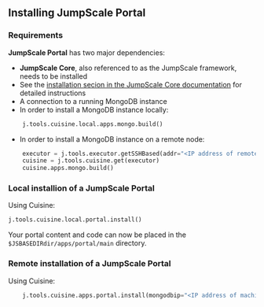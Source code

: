 ## Installing JumpScale Portal

### Requirements

**JumpScale Portal** has two major dependencies:

 - **JumpScale Core**, also referenced to as the JumpScale framework, needs to be installed
  - See the [installation secion in the JumpScale Core documentation](https://gig.gitbooks.io/jumpscale-core8/content/GettingStarted/Installation.html) for detailed instructions
 - A connection to a running MongoDB instance
  - In order to install a MongoDB instance locally:
    
```py
    j.tools.cuisine.local.apps.mongo.build()
```

  - In order to install a MongoDB instance on a remote node:
  
```py
    executor = j.tools.executor.getSSHBased(addr="<IP address of remote machine>", port="SSH port of remote machine", login="username", passwd= "password")
    cuisine = j.tools.cuisine.get(executor)
    cuisine.apps.mongo.build()
```


### Local installion of a JumpScale Portal

Using Cuisine:

```py
j.tools.cuisine.local.portal.install()
```

Your portal content and code can now be placed in the `$JSBASEDIRdir/apps/portal/main` directory.


### Remote installation of a JumpScale Portal

Using Cuisine:
   
```py
    j.tools.cuisine.apps.portal.install(mongodbip="<IP address of machine with MongoDB>", mongoport="<MondoDB port>")
```